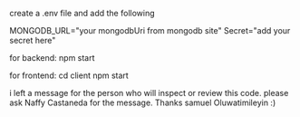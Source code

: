create a .env file and add the following

MONGODB_URL="your mongodbUri from mongodb site"
Secret="add your secret here"



for backend:
npm start

for frontend:
cd client
npm start

i left a message for the person who will inspect or review this code. please ask Naffy Castaneda for the message.
Thanks
samuel Oluwatimileyin :)